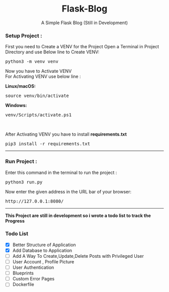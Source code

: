 
<h1 align="center" >
Flask-Blog 
</h1>
<p align="center">
A Simple Flask Blog (Still in Development)
</p>

<h3>
Setup Project :
</h3>
<p>
First you need to Create a VENV for the Project
Open a Terminal in Project Directory and use Below line to Create VENV:
</p>
<div dir="ltr">
<pre>
python3 -m venv venv
</pre>
</div>
<p>
Now you have to Activate VENV<br>
For Activating VENV use below line :
</p>
<b>
Linux/macOS:
</b>
<div dir="ltr">
<pre>
source venv/bin/activate
</pre>
</div>
<b>
Windows:
</b>
<div dir="ltr">
<pre>
venv/Scripts/activate.ps1
</pre>
</div>
<br>
<p>
After Activating VENV you have to install <strong>requirements.txt</strong>
</p>
<div dir="ltr">
<pre>
pip3 install -r requirements.txt
</pre>
</div>

---

<h3>
Run Project :
</h3>
<p>
Enter this command in the terminal to run the project :
</p>
<div dir="ltr">
<pre>
python3 run.py
</pre>
</div>

<p>
Now enter the given address in the URL bar of your browser:
</p>
<div dir="ltr">
<pre>
http://127.0.0.1:8080/
</pre>
</div>

---
<p><strong> This Project are still in development so i wrote a todo list to track the Progress</strong></p>

<h3> Todo List </h3>

- [x] Better Structure of Application
- [x] Add Database to Application
- [ ] Add A Way To Create,Update,Delete Posts with Privileged User 
- [ ] User Account , Profile Picture
- [ ] User Authentication
- [ ] Blueprints
- [ ] Custom Error Pages
- [ ] Dockerfile
